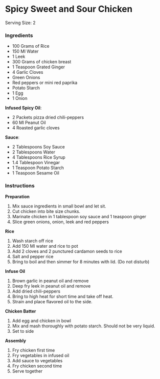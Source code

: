 # Spicy Sweet and Sour Chicken #

Serving Size: 2

### Ingredients ###

* 100 Grams of Rice
* 150 Ml Water
* 1 Leek
* 300 Grams of chicken breast
* 1 Teaspoon Grated Ginger
* 4 Garlic Cloves
* Green Onions
* Red peppers or mini red paprika
* Potato Starch
* 1 Egg
* 1 Onion

**Infused Spicy Oil**:

* 2 Packets pizza dried chili-peppers
* 60 Ml Peanut Oil
* 4 Roasted garlic cloves

**Sauce**:

* 2 Tablespoons Soy Sauce
* 2 Tablespoons Water
* 4 Tablespoons Rice Syrup
* 1.4 Tablespoon Vinegar
* 1 Teaspoon Potato Starch
* 1 Teaspoon Sesame Oil

### Instructions ###

**Preparation**

1. Mix sauce ingredients in small bowl and let sit.
2. Cut chicken into bite size chunks.
3. Marinate chicken in 1 tablespoon soy sauce and 1 teaspoon ginger
4. Slice green onions, onion, leek and red peppers

**Rice**

1. Wash starch off rice
2. Add 150 Ml water and rice to pot
3. Add 2 cloves and 2 punctured cardamon seeds to rice
4. Salt and pepper rice
5. Bring to boil and then simmer for 8 minutes with lid. (Do not disturb)

**Infuse Oil**

1. Brown garlic in peanut oil and remove
2. Deep fry leek in peanut oil and remove
3. Add dried chili-peppers
4. Bring to high heat for short time and take off heat.
5. Strain and place flavored oil to the side.

**Chicken Batter**

1. Add egg and chicken in bowl
2. Mix and mash thoroughly with potato starch. Should not be very liquid.
3. Set to side

**Assembly**

1. Fry chicken first time
2. Fry vegetables in infused oil
3. Add sauce to vegetables
4. Fry chicken second time
5. Serve together
